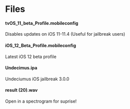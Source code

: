 # Files

#### tvOS_11_beta_Profile.mobileconfig
Disables updates on iOS 11-11.4 (Useful for jailbreak users)

#### iOS_12_Beta_Profile.mobileconfig
Latest iOS 12 beta profile

#### Undecimus.ipa
Undeciumus iOS jailbreak 3.0.0

#### result (20).wav
Open in a spectrogram for suprise!
